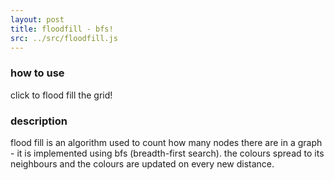 ```yaml
---
layout: post
title: floodfill - bfs!
src: ../src/floodfill.js
---
```



### how to use
click to flood fill the grid!

### description
flood fill is an algorithm used to count how many nodes there are in a graph - it is implemented using bfs (breadth-first search). the colours spread to its neighbours and the colours are updated on every new distance.